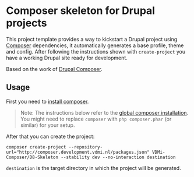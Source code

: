 # Composer skeleton for Drupal projects

This project template provides a way to kickstart a Drupal project using [Composer](https://getcomposer.org/) dependencies, it automatically generates a base profile, theme and config.
After following the instructions shown with ```create-project``` you have a working Drupal site ready for development.

Based on the work of [Drupal Composer](http://drupal-composer.org/).

## Usage

First you need to [install composer](https://getcomposer.org/doc/00-intro.md#installation-linux-unix-osx).

> Note: The instructions below refer to the [global composer installation](https://getcomposer.org/doc/00-intro.md#globally).
You might need to replace `composer` with `php composer.phar` (or similar) for your setup.

After that you can create the project:

```
composer create-project --repository-url="http://composer.development.vdmi.nl/packages.json" VDMi-Composer/D8-Skeleton --stability dev --no-interaction destination
```

```destination``` is the target directory in which the project will be generated.
